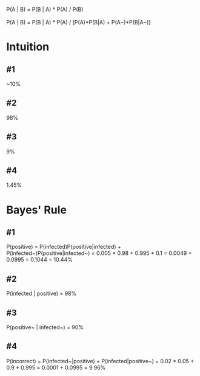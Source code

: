 
P(A | B) = P(B | A) * P(A) / P(B)<br>
<br>
P(A | B) = P(B | A) * P(A) / [P(A)*P(B|A) + P(A~)*P(B|A~)] <br>

# Intuition
## #1
~10% <br>
## #2
98% <br>
## #3
9% <br>
## #4
1.45% <br>

# Bayes' Rule
## #1
P(positive) = P(infected)P(positive|infected) + P(infected~)P(positive|infected~) = 0.005 * 0.98 + 0.995 * 0.1 = 0.0049 + 0.0995 = 0.1044 = 10.44% <br>
## #2
P(infected | positive) = 98%
## #3
P(positive~ | infected~) = 90%
## #4
P(incorrect) = P(infected~|positive) + P(infected|positive~) = 0.02 * 0.05 + 0.9 * 0.995 = 0.0001 + 0.0995 = 9.96% 
